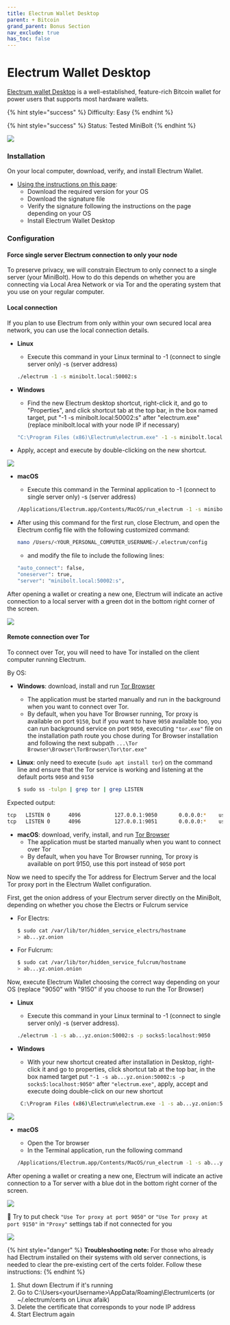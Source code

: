 ```yaml
---
title: Electrum Wallet Desktop
parent: + Bitcoin
grand_parent: Bonus Section
nav_exclude: true
has_toc: false
---
```


# Electrum Wallet Desktop

[Electrum wallet Desktop](https://electrum.org) is a well-established, feature-rich Bitcoin wallet for power users that supports most hardware wallets.

{% hint style="success" %}
Difficulty: Easy
{% endhint %}

{% hint style="success" %}
Status: Tested MiniBolt
{% endhint %}

![](../../images/electrum\_wallet\_logo.png)

### Installation

On your local computer, download, verify, and install Electrum Wallet.

* [Using the instructions on this page](https://electrum.org/#download):
  * Download the required version for your OS
  * Download the signature file
  * Verify the signature following the instructions on the page depending on your OS
  * Install Electrum Wallet Desktop

### Configuration

#### Force single server Electrum connection to only your node

To preserve privacy, we will constrain Electrum to only connect to a single server (your MiniBolt). How to do this depends on whether you are connecting via Local Area Network or via Tor and the operating system that you use on your regular computer.

#### Local connection

If you plan to use Electrum from only within your own secured local area network, you can use the local connection details.

*   **Linux**

    * Execute this command in your Linux terminal to -1 (connect to single server only) -s (server address)

    ```sh
    ./electrum -1 -s minibolt.local:50002:s
    ```
*   **Windows**

    * Find the new Electrum desktop shortcut, right-click it, and go to "Properties", and click shortcut tab at the top bar, in the box named target, put "-1 -s minibolt.local:50002:s" after "electrum.exe" (replace minibolt.local with your node IP if necessary)

    ```sh
    "C:\Program Files (x86)\Electrum\electrum.exe" -1 -s minibolt.local:50002:s
    ```
* Apply, accept and execute by double-clicking on the new shortcut.

![](../../images/electrum-win-shortcut-local.PNG)

*   **macOS**

    * Execute this command in the Terminal application to -1 (connect to single server only) -s (server address)

    ```sh
    /Applications/Electrum.app/Contents/MacOS/run_electrum -1 -s minibolt.local:50002:s
    ```
*   After using this command for the first run, close Electrum, and open the Electrum config file with the following customized command:

    ```sh
    nano /Users/<YOUR_PERSONAL_COMPUTER_USERNAME>/.electrum/config
    ```

    * and modify the file to include the following lines:

    ```sh
    "auto_connect": false,
    "oneserver": true,
    "server": "minibolt.local:50002:s",
    ```

After opening a wallet or creating a new one, Electrum will indicate an active connection to a local server with a green dot in the bottom right corner of the screen.

![](../../images/electrum-wallet-local.PNG)

#### Remote connection over Tor

To connect over Tor, you will need to have Tor installed on the client computer running Electrum.

By OS:

* **Windows**: download, install and run [Tor Browser](https://www.torproject.org)
  * The application must be started manually and run in the background when you want to connect over Tor.
  * By default, when you have Tor Browser running, Tor proxy is available on port `9150`, but if you want to have `9050` available too, you can run background service on port `9050`, executing `"tor.exe"` file on the installation path route you chose during Tor Browser installation and following the next subpath `...\Tor Browser\Browser\TorBrowser\Tor\tor.exe"`
*   **Linux**: only need to execute (`sudo apt install tor`) on the command line and ensure that the Tor service is working and listening at the default ports `9050` and `9150`

    ```sh
    $ sudo ss -tulpn | grep tor | grep LISTEN
    ```

Expected output:

```sh
tcp   LISTEN 0      4096           127.0.0.1:9050       0.0.0.0:*    users:(("tor",pid=1847,fd=6))
tcp   LISTEN 0      4096           127.0.0.1:9051       0.0.0.0:*    users:(("tor",pid=1847,fd=7))
```

* **macOS**: download, verify, install, and run [Tor Browser](https://www.torproject.org/)
  * The application must be started manually when you want to connect over Tor
  * By default, when you have Tor Browser running, Tor proxy is available on port 9150, use this port instead of `9050` port

Now we need to specify the Tor address for Electrum Server and the local Tor proxy port in the Electrum Wallet configuration.

First, get the onion address of your Electrum server directly on the MiniBolt, depending on whether you chose the Electrs or Fulcrum service

*   For Electrs:

    ```sh
    $ sudo cat /var/lib/tor/hidden_service_electrs/hostname
    > ab...yz.onion
    ```
*   For Fulcrum:

    ```sh
    $ sudo cat /var/lib/tor/hidden_service_fulcrum/hostname
    > ab...yz.onion.onion
    ```

Now, execute Electrum Wallet choosing the correct way depending on your OS (replace "9050" with "9150" if you choose to run the Tor Browser)

*   **Linux**

    * Execute this command in your Linux terminal to -1 (connect to single server only) -s (server address).

    ```sh
    ./electrum -1 -s ab...yz.onion:50002:s -p socks5:localhost:9050
    ```
*   **Windows**

    * With your new shortcut created after installation in Desktop, right-click it and go to properties, click shortcut tab at the top bar, in the box named target put `"-1 -s ab...yz.onion:50002:s -p socks5:localhost:9050"` after `"electrum.exe"`, apply, accept and execute doing double-click on our new shortcut

    ```sh
     C:\Program Files (x86)\Electrum\electrum.exe -1 -s ab...yz.onion:50002:s -p socks5:localhost:9050
    ```

![](../../images/electrum-win-shortcut-tor.PNG)

*   **macOS**

    * Open the Tor browser
    * In the Terminal application, run the following command

    ```sh
    /Applications/Electrum.app/Contents/MacOS/run_electrum -1 -s ab...yz.onion:50002:s -p socks5:localhost:9050
    ```

After opening a wallet or creating a new one, Electrum will indicate an active connection to a Tor server with a blue dot in the bottom right corner of the screen.

![](../../images/electrum-wallet-tor.png)

🚨 Try to put check `"Use Tor proxy at port 9050"` or `"Use Tor proxy at port 9150"` in `"Proxy"` settings tab if not connected for you

![](../../images/electrum-wallet-tor-check.PNG)

{% hint style="danger" %}
**Troubleshooting note:** For those who already had Electrum installed on their systems with old server connections, is needed to clear the pre-existing cert of the certs folder. Follow these instructions:
{% endhint %}

1. Shut down Electrum if it's running
2. Go to C:\Users\<yourUsername>\AppData/Roaming\Electrum\certs (or \~/.electrum/certs on Linux afaik)
3. Delete the certificate that corresponds to your node IP address
4. Start Electrum again
